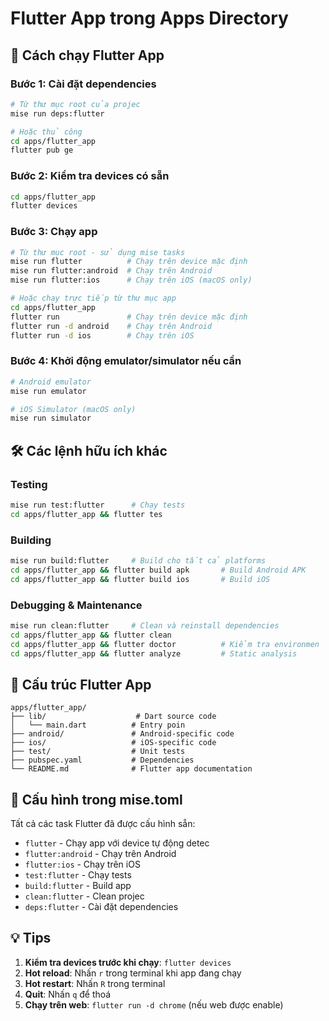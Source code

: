 # Flutter App trong Apps Directory

## 🚀 Cách chạy Flutter App

### Bước 1: Cài đặt dependencies
```bash
# Từ thư mục root của projec
mise run deps:flutter

# Hoặc thủ công
cd apps/flutter_app
flutter pub ge
```

### Bước 2: Kiểm tra devices có sẵn
```bash
cd apps/flutter_app
flutter devices
```

### Bước 3: Chạy app
```bash
# Từ thư mục root - sử dụng mise tasks
mise run flutter          # Chạy trên device mặc định
mise run flutter:android  # Chạy trên Android
mise run flutter:ios      # Chạy trên iOS (macOS only)

# Hoặc chạy trực tiếp từ thư mục app
cd apps/flutter_app
flutter run               # Chạy trên device mặc định
flutter run -d android    # Chạy trên Android
flutter run -d ios        # Chạy trên iOS
```

### Bước 4: Khởi động emulator/simulator nếu cần
```bash
# Android emulator
mise run emulator

# iOS Simulator (macOS only)
mise run simulator
```

## 🛠 Các lệnh hữu ích khác

### Testing
```bash
mise run test:flutter      # Chạy tests
cd apps/flutter_app && flutter tes
```

### Building
```bash
mise run build:flutter     # Build cho tất cả platforms
cd apps/flutter_app && flutter build apk       # Build Android APK
cd apps/flutter_app && flutter build ios       # Build iOS
```

### Debugging & Maintenance
```bash
mise run clean:flutter     # Clean và reinstall dependencies
cd apps/flutter_app && flutter clean
cd apps/flutter_app && flutter doctor          # Kiểm tra environmen
cd apps/flutter_app && flutter analyze         # Static analysis
```

## 📁 Cấu trúc Flutter App

```
apps/flutter_app/
├── lib/                    # Dart source code
│   └── main.dart          # Entry poin
├── android/               # Android-specific code
├── ios/                   # iOS-specific code
├── test/                  # Unit tests
├── pubspec.yaml           # Dependencies
└── README.md              # Flutter app documentation
```

## 🔧 Cấu hình trong mise.toml

Tất cả các task Flutter đã được cấu hình sẵn:
- `flutter` - Chạy app với device tự động detec
- `flutter:android` - Chạy trên Android
- `flutter:ios` - Chạy trên iOS
- `test:flutter` - Chạy tests
- `build:flutter` - Build app
- `clean:flutter` - Clean projec
- `deps:flutter` - Cài đặt dependencies

## 💡 Tips

1. **Kiểm tra devices trước khi chạy**: `flutter devices`
2. **Hot reload**: Nhấn `r` trong terminal khi app đang chạy
3. **Hot restart**: Nhấn `R` trong terminal
4. **Quit**: Nhấn `q` để thoá
5. **Chạy trên web**: `flutter run -d chrome` (nếu web được enable)
